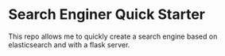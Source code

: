 # Search Enginer Quick Starter

This repo allows me to quickly create a search engine based on elasticsearch and with a flask server.
